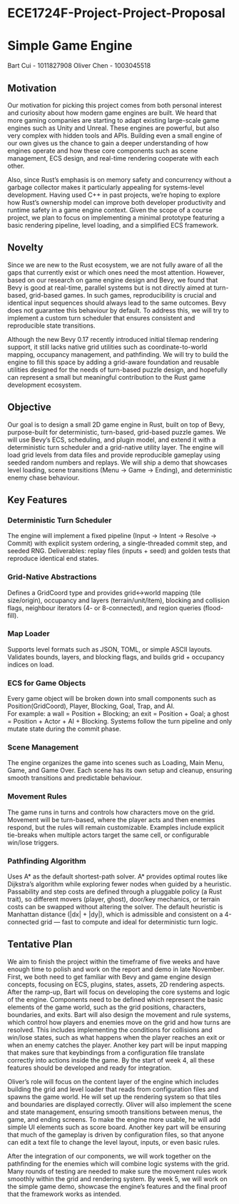 # ECE1724F-Project-Project-Proposal
# Simple Game Engine
Bart Cui - 1011827908
Oliver Chen - 1003045518
## Motivation

Our motivation for picking this project comes from both personal interest and curiosity about how modern game engines are built. We heard that more gaming companies are starting to adapt existing large-scale game engines such as Unity and Unreal. These engines are powerful, but also very complex with hidden tools and APIs. Building even a small engine of our own gives us the chance to gain a deeper understanding of how engines operate and how these core components such as scene management, ECS design, and real-time rendering cooperate with each other.

Also, since Rust’s emphasis is on memory safety and concurrency without a garbage collector makes it particularly appealing for systems-level development. Having used C++ in past projects, we’re hoping to explore how Rust’s ownership model can improve both developer productivity and runtime safety in a game engine context. Given the scope of a course project, we plan to focus on implementing a minimal prototype featuring a basic rendering pipeline, level loading, and a simplified ECS framework. 

## Novelty

Since we are new to the Rust ecosystem, we are not fully aware of all the gaps that currently exist or which ones need the most attention. However, based on our research on game engine design and Bevy, we found that Bevy is good at real-time, parallel systems but is not directly aimed at turn-based, grid-based games. In such games, reproducibility is crucial and identical input sequences should always lead to the same outcomes. Bevy does not guarantee this behaviour by default. To address this, we will try to implement a custom turn scheduler that ensures consistent and reproducible state transitions.

Although the new Bevy 0.17 recently introduced initial tilemap rendering support, it still lacks native grid utilities such as coordinate-to-world mapping, occupancy management, and pathfinding. We will try to build the engine to fill this space by adding a grid-aware foundation and reusable utilities designed for the needs of turn-based puzzle design, and hopefully can represent a small but meaningful contribution to the Rust game development ecosystem.

## Objective

Our goal is to design a small 2D game engine in Rust, built on top of Bevy, purpose-built for deterministic, turn-based, grid-based puzzle games. We will use Bevy’s ECS, scheduling, and plugin model, and extend it with a deterministic turn scheduler and a grid-native utility layer. The engine will load grid levels from data files and provide reproducible gameplay using seeded random numbers and replays. We will ship a demo that showcases level loading, scene transitions (Menu → Game → Ending), and deterministic enemy chase behaviour.

## Key Features

### Deterministic Turn Scheduler
The engine will implement a fixed pipeline (Input → Intent → Resolve → Commit) with explicit system ordering, a single-threaded commit step, and seeded RNG. Deliverables: replay files (inputs + seed) and golden tests that reproduce identical end states.

### Grid-Native Abstractions
Defines a GridCoord type and provides grid↔world mapping (tile size/origin), occupancy and layers (terrain/unit/item), blocking and collision flags, neighbour iterators (4- or 8-connected), and region queries (flood-fill).

### Map Loader
Supports level formats such as JSON, TOML, or simple ASCII layouts.  Validates bounds, layers, and blocking flags, and builds grid + occupancy indices on load.

### ECS for Game Objects
Every game object will be broken down into small components such as Position(GridCoord), Player, Blocking, Goal, Trap, and AI.  
For example: a wall = Position + Blocking; an exit = Position + Goal; a ghost = Position + Actor + AI + Blocking. Systems follow the turn pipeline and only mutate state during the commit phase.

### Scene Management
The engine organizes the game into scenes such as Loading, Main Menu, Game, and Game Over. Each scene has its own setup and cleanup, ensuring smooth transitions and predictable behaviour.

### Movement Rules
The game runs in turns and controls how characters move on the grid. Movement will be turn-based, where the player acts and then enemies respond, but the rules will remain customizable. Examples include explicit tie-breaks when multiple actors target the same cell, or configurable win/lose triggers.

### Pathfinding Algorithm
Uses A* as the default shortest-path solver. A* provides optimal routes like Dijkstra’s algorithm while exploring fewer nodes when guided by a heuristic. Passability and step costs are defined through a pluggable policy (a Rust trait), so different movers (player, ghost), door/key mechanics, or terrain costs can be swapped without altering the solver. The default heuristic is Manhattan distance (|dx| + |dy|), which is admissible and consistent on a 4-connected grid — fast to compute and ideal for deterministic turn logic.

## Tentative Plan

We aim to finish the project within the timeframe of five weeks and have enough time to polish and work on the report and demo in late November. First, we both need to get familiar with Bevy and game engine design concepts, focusing on ECS, plugins, states, assets, 2D rendering aspects. After the ramp-up, Bart will focus on developing the core systems and logic of the engine. Components need to be defined which represent the basic elements of the game world, such as the grid positions, characters, boundaries, and exits. Bart will also design the movement and rule systems, which control how players and enemies move on the grid and how turns are resolved. This includes implementing the conditions for collisions and win/lose states, such as what happens when the player reaches an exit or when an enemy catches the player. Another key part will be input mapping that makes sure that keybindings from a configuration file translate correctly into actions inside the game. By the start of week 4, all these features should be developed and ready for integration.

Oliver’s role will focus on the content layer of the engine which includes building the grid and level loader that reads from configuration files and spawns the game world. He will set up the rendering system so that tiles and boundaries are displayed correctly. Oliver will also implement the scene and state management, ensuring smooth transitions between menus, the game, and ending screens. To make the engine more usable, he will add simple UI elements such as score board. Another key part will be ensuring that much of the gameplay is driven by configuration files, so that anyone can edit a text file to change the level layout, inputs, or even basic rules.

After the integration of our components, we will work together on the pathfinding for the enemies which will combine logic systems with the grid. Many rounds of testing are needed to make sure the movement rules work smoothly within the grid and rendering system. By week 5, we will work on the simple game demo, showcase the engine’s features and the final proof that the framework works as intended.

